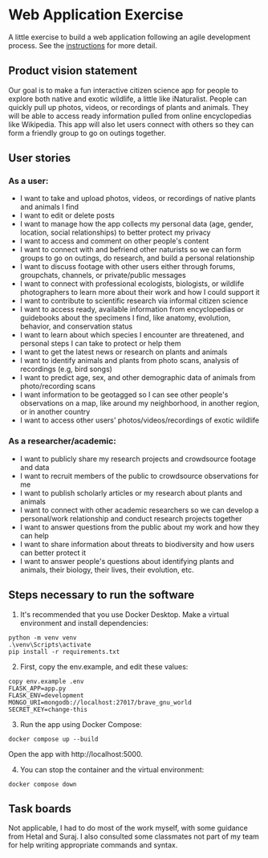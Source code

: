 # Web Application Exercise

A little exercise to build a web application following an agile development process. See the [instructions](instructions.md) for more detail.

## Product vision statement

Our goal is to make a fun interactive citizen science app for people to explore both native and exotic wildlife, a little like iNaturalist. People can quickly pull up photos, videos, or recordings of plants and animals. They will be able to access ready information pulled from online encyclopedias like Wikipedia. This app will also let users connect with others so they can form a friendly group to go on outings together.

## User stories

### As a user:
- I want to take and upload photos, videos, or recordings of native plants and animals I find
- I want to edit or delete posts
- I want to manage how the app collects my personal data (age, gender, location, social relationships) to better protect my privacy
- I want to access and comment on other people's content
- I want to connect with and befriend other naturists so we can form groups to go on outings, do research, and build a personal relationship
- I want to discuss footage with other users either through forums, groupchats, channels, or private/public messages
- I want to connect with professional ecologists, biologists, or wildlife photographers to learn more about their work and how I could support it
- I want to contribute to scientific research via informal citizen science
- I want to access ready, available information from encyclopedias or guidebooks about the specimens I find, like anatomy, evolution, behavior, and conservation status
- I want to learn about which species I encounter are threatened, and personal steps I can take to protect or help them
- I want to get the latest news or research on plants and animals
- I want to identify animals and plants from photo scans, analysis of recordings (e.g, bird songs)
- I want to predict age, sex, and other demographic data of animals from photo/recording scans
- I want information to be geotagged so I can see other people's observations on a map, like around my neighborhood, in another region, or in another country
- I want to access other users' photos/videos/recordings of exotic wildlife
  
### As a researcher/academic:
- I want to publicly share my research projects and crowdsource footage and data
- I want to recruit members of the public to crowdsource observations for me
- I want to publish scholarly articles or my research about plants and animals
- I want to connect with other academic researchers so we can develop a personal/work relationship and conduct research projects together
- I want to answer questions from the public about my work and how they can help
- I want to share information about threats to biodiversity and how users can better protect it
- I want to answer people's questions about identifying plants and animals, their biology, their lives, their evolution, etc.

## Steps necessary to run the software

1. It's recommended that you  use Docker Desktop. Make a virtual environment and install dependencies:
```
python -m venv venv
.\venv\Scripts\activate
pip install -r requirements.txt          
```
2. First, copy the env.example, and edit these values:
```
copy env.example .env
FLASK_APP=app.py
FLASK_ENV=development
MONGO_URI=mongodb://localhost:27017/brave_gnu_world
SECRET_KEY=change-this

```
3. Run the app using Docker Compose:
```
docker compose up --build
```
Open the app with http://localhost:5000.

4. You can stop the container and the virtual environment:
```
docker compose down
```

## Task boards
Not applicable, I had to do most of the work myself, with some guidance from Hetal and Suraj. I also consulted some classmates not part of my team
for help writing appropriate commands and syntax.
